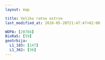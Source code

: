 ```yaml
---
layout: map

title: Veliko ratno ostrvo
last_modified_at: 2018-05-20T21:47:47+02:00

WDPA: [20704]
BioRaS: [59]
geoSrbija:
  L1_183: [147]
  L1_362: [36]
---
```

